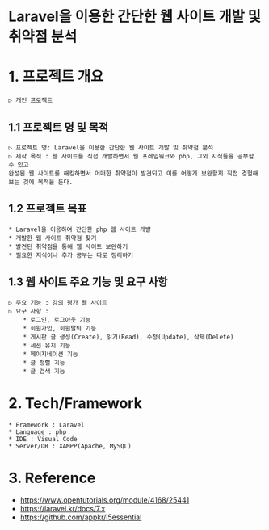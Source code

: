 # Laravel을 이용한 간단한 웹 사이트 개발 및 취약점 분석

# 1. 프로젝트 개요
    ▷ 개인 프로젝트
##	1.1 프로젝트 명 및 목적
	▷ 프로젝트 명: Laravel을 이용한 간단한 웹 사이트 개발 및 취약점 분석
    ▷ 제작 목적 : 웹 사이트를 직접 개발하면서 웹 프레임워크와 php, 그외 지식들을 공부할 수 있고 
    완성된 웹 사이트를 해킹하면서 어떠한 취약점이 발견되고 이를 어떻게 보완할지 직접 경험해보는 것에 목적을 둔다.

##	1.2 프로젝트 목표
    * Laravel을 이용하여 간단한 php 웹 사이트 개발
    * 개발한 웹 사이트 취약점 찾기
    * 발견된 취약점을 통해 웹 사이트 보완하기
    * 필요한 지식이나 추가 공부는 따로 정리하기

## 1.3 웹 사이트 주요 기능 및 요구 사항 
    ▷ 주요 기능 : 강의 평가 웹 사이트
    ▷ 요구 사항 :
        * 로그인, 로그아웃 기능
        * 회원가입, 회원탈퇴 기능
        * 게시판 글 생성(Create), 읽기(Read), 수정(Update), 삭제(Delete) 
        * 세션 유지 기능
        * 페이지네이션 기능
        * 글 정렬 기능
        * 글 검색 기능

# 2. Tech/Framework
    * Framework : Laravel
    * Language : php
    * IDE : Visual Code
    * Server/DB : XAMPP(Apache, MySQL)     

# 3. Reference
* <https://www.opentutorials.org/module/4168/25441>
* <https://laravel.kr/docs/7.x>
* <https://github.com/appkr/l5essential>

